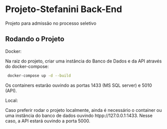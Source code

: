 # Projeto-Stefanini Back-End
Projeto para admissão no processo seletivo

## Rodando o Projeto
Docker:

Na raiz do projeto, criar uma instância do Banco de Dados e da API através do docker-compose:
```bash
 docker-compose up -d --build
```
Os containers estarão ouvindo as portas 1433 (MS SQL server) e 5010 (API).

Local:

Caso preferir rodar o projeto localmente, ainda é necessário o container ou uma instância do banco de dados ouvindo htpp://127.0.0.1:1433.
Nesse caso, a API estará ouvindo a porta 5000.


